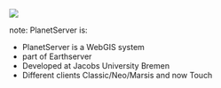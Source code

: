 <a href="http://neo.planetserver.eu" target="_blank"><img src="images/neo-client.png" class="fragment visible grow"/></a>

note:
  PlanetServer is:
  
  - PlanetServer is a WebGIS system
  - part of Earthserver
  - Developed at Jacobs University Bremen
  - Different clients Classic/Neo/Marsis and now Touch
